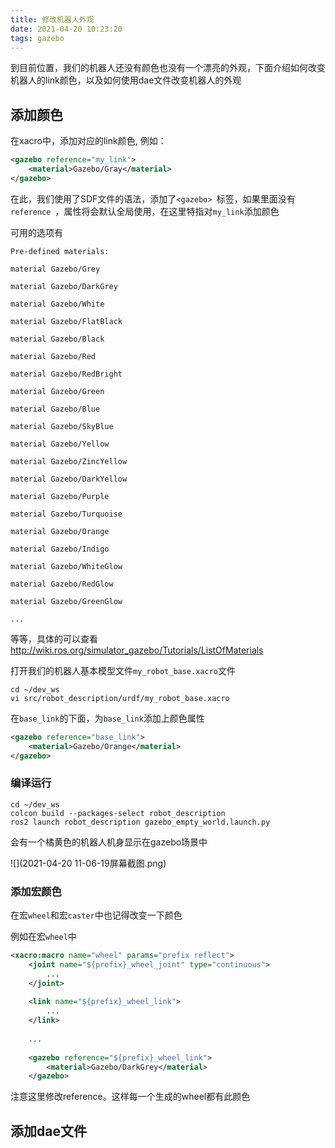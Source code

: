 ```yaml
---
title: 修改机器人外观
date: 2021-04-20 10:23:20
tags: gazebo
---
```


到目前位置，我们的机器人还没有颜色也没有一个漂亮的外观，下面介绍如何改变机器人的link颜色，以及如何使用dae文件改变机器人的外观

## 添加颜色

在xacro中，添加对应的link颜色, 例如：

```xml
<gazebo reference="my_link">
    <material>Gazebo/Gray</material>
</gazebo>
```

在此，我们使用了SDF文件的语法，添加了`<gazebo> `标签，如果里面没有`reference `，属性将会默认全局使用，在这里特指对`my_link`添加颜色

可用的选项有

```
Pre-defined materials:

material Gazebo/Grey

material Gazebo/DarkGrey

material Gazebo/White

material Gazebo/FlatBlack

material Gazebo/Black

material Gazebo/Red

material Gazebo/RedBright

material Gazebo/Green

material Gazebo/Blue

material Gazebo/SkyBlue

material Gazebo/Yellow

material Gazebo/ZincYellow

material Gazebo/DarkYellow

material Gazebo/Purple

material Gazebo/Turquoise

material Gazebo/Orange

material Gazebo/Indigo

material Gazebo/WhiteGlow

material Gazebo/RedGlow

material Gazebo/GreenGlow

...
```

等等，具体的可以查看 http://wiki.ros.org/simulator_gazebo/Tutorials/ListOfMaterials



打开我们的机器人基本模型文件`my_robot_base.xacro`文件

```
cd ~/dev_ws
vi src/robot_description/urdf/my_robot_base.xacro
```

在`base_link`的下面，为`base_link`添加上颜色属性

```xml
<gazebo reference="base_link">
	<material>Gazebo/Orange</material>
</gazebo>
```

### 编译运行

```
cd ~/dev_ws
colcon build --packages-select robot_description
ros2 launch robot_description gazebo_empty_world.launch.py
```

会有一个橘黄色的机器人机身显示在gazebo场景中

![](2021-04-20 11-06-19屏幕截图.png)



### 添加宏颜色

在宏`wheel`和宏`caster`中也记得改变一下颜色

例如在宏`wheel`中

```xml
<xacro:macro name="wheel" params="prefix reflect">
	<joint name="${prefix}_wheel_joint" type="continuous">
    	...	
    </joint>
    
    <link name="${prefix}_wheel_link">
        ...
    </link>
    
    ...
    
    <gazebo reference="${prefix}_wheel_link">
		<material>Gazebo/DarkGrey</material>
	</gazebo>
```

注意这里修改reference。这样每一个生成的wheel都有此颜色

## 添加dae文件









